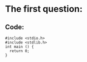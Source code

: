 # The first question:
## Code:
    #include <stdio.h>
    #include <stdlib.h>
    int main () {
      return 0;
    }

